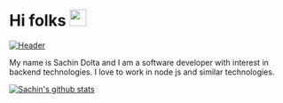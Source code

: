 # Hi folks <img src="https://raw.githubusercontent.com/MartinHeinz/MartinHeinz/master/wave.gif" width="30px">


[![Header](https://pbs.twimg.com/profile_images/1025795072141320194/c5ERQ0Xh_400x400.jpg)](https://imsdolta.github.io/)



 
 My name is Sachin Dolta and I am a software developer with interest in backend technologies. I love to work in node js and similar technologies. 

 

[![Sachin's github stats](https://github-readme-stats.vercel.app/api?username=imsdolta)](https://github.com/anuraghazra/github-readme-stats)